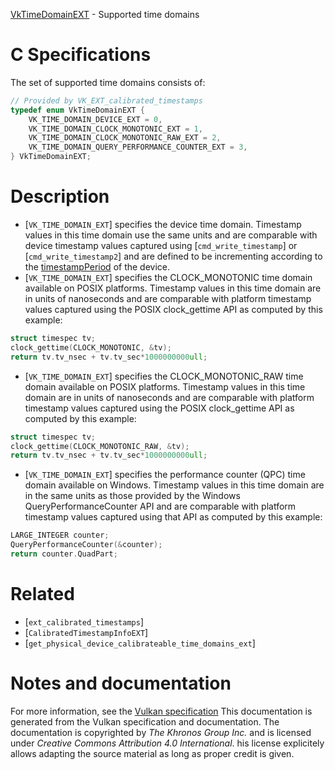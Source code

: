 [VkTimeDomainEXT](https://www.khronos.org/registry/vulkan/specs/1.3-extensions/man/html/VkTimeDomainEXT.html) - Supported time domains

# C Specifications
The set of supported time domains consists of:
```c
// Provided by VK_EXT_calibrated_timestamps
typedef enum VkTimeDomainEXT {
    VK_TIME_DOMAIN_DEVICE_EXT = 0,
    VK_TIME_DOMAIN_CLOCK_MONOTONIC_EXT = 1,
    VK_TIME_DOMAIN_CLOCK_MONOTONIC_RAW_EXT = 2,
    VK_TIME_DOMAIN_QUERY_PERFORMANCE_COUNTER_EXT = 3,
} VkTimeDomainEXT;
```

# Description
- [`VK_TIME_DOMAIN_EXT`] specifies the device time domain. Timestamp values in this time domain use the same units and are comparable with device timestamp values captured using [`cmd_write_timestamp`] or [`cmd_write_timestamp2`] and are defined to be incrementing according to the [timestampPeriod](https://www.khronos.org/registry/vulkan/specs/1.3-extensions/html/vkspec.html#limits-timestampPeriod) of the device.
- [`VK_TIME_DOMAIN_EXT`] specifies the CLOCK_MONOTONIC time domain available on POSIX platforms. Timestamp values in this time domain are in units of nanoseconds and are comparable with platform timestamp values captured using the POSIX clock_gettime API as computed by this example:

```c
struct timespec tv;
clock_gettime(CLOCK_MONOTONIC, &tv);
return tv.tv_nsec + tv.tv_sec*1000000000ull;
```

- [`VK_TIME_DOMAIN_EXT`] specifies the CLOCK_MONOTONIC_RAW time domain available on POSIX platforms. Timestamp values in this time domain are in units of nanoseconds and are comparable with platform timestamp values captured using the POSIX clock_gettime API as computed by this example:

```c
struct timespec tv;
clock_gettime(CLOCK_MONOTONIC_RAW, &tv);
return tv.tv_nsec + tv.tv_sec*1000000000ull;
```

- [`VK_TIME_DOMAIN_EXT`] specifies the performance counter (QPC) time domain available on Windows. Timestamp values in this time domain are in the same units as those provided by the Windows QueryPerformanceCounter API and are comparable with platform timestamp values captured using that API as computed by this example:

```c
LARGE_INTEGER counter;
QueryPerformanceCounter(&counter);
return counter.QuadPart;
```

# Related
- [`ext_calibrated_timestamps`]
- [`CalibratedTimestampInfoEXT`]
- [`get_physical_device_calibrateable_time_domains_ext`]

# Notes and documentation
For more information, see the [Vulkan specification](https://www.khronos.org/registry/vulkan/specs/1.3-extensions/html/vkspec.html)
This documentation is generated from the Vulkan specification and documentation.
The documentation is copyrighted by *The Khronos Group Inc.* and is licensed under *Creative Commons Attribution 4.0 International*.
his license explicitely allows adapting the source material as long as proper credit is given.
        